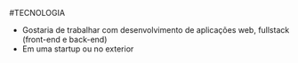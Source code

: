 #TECNOLOGIA 

* Gostaria de trabalhar com desenvolvimento de aplicações web, fullstack (front-end e back-end) 
* Em uma startup ou no exterior
